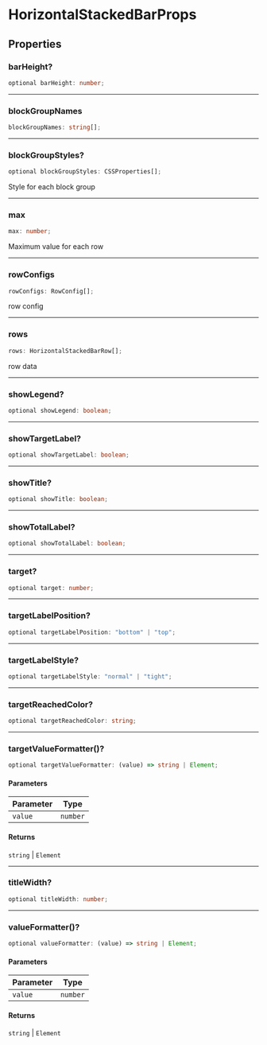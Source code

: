 # HorizontalStackedBarProps

## Properties

### barHeight?

```ts
optional barHeight: number;
```

***

### blockGroupNames

```ts
blockGroupNames: string[];
```

***

### blockGroupStyles?

```ts
optional blockGroupStyles: CSSProperties[];
```

Style for each block group

***

### max

```ts
max: number;
```

Maximum value for each row

***

### rowConfigs

```ts
rowConfigs: RowConfig[];
```

row config

***

### rows

```ts
rows: HorizontalStackedBarRow[];
```

row data

***

### showLegend?

```ts
optional showLegend: boolean;
```

***

### showTargetLabel?

```ts
optional showTargetLabel: boolean;
```

***

### showTitle?

```ts
optional showTitle: boolean;
```

***

### showTotalLabel?

```ts
optional showTotalLabel: boolean;
```

***

### target?

```ts
optional target: number;
```

***

### targetLabelPosition?

```ts
optional targetLabelPosition: "bottom" | "top";
```

***

### targetLabelStyle?

```ts
optional targetLabelStyle: "normal" | "tight";
```

***

### targetReachedColor?

```ts
optional targetReachedColor: string;
```

***

### targetValueFormatter()?

```ts
optional targetValueFormatter: (value) => string | Element;
```

#### Parameters

| Parameter | Type |
| ------ | ------ |
| `value` | `number` |

#### Returns

`string` \| `Element`

***

### titleWidth?

```ts
optional titleWidth: number;
```

***

### valueFormatter()?

```ts
optional valueFormatter: (value) => string | Element;
```

#### Parameters

| Parameter | Type |
| ------ | ------ |
| `value` | `number` |

#### Returns

`string` \| `Element`
